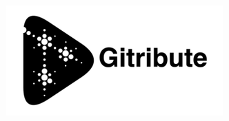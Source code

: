 ![LOGO](https://raw.githubusercontent.com/multi-coop/datami-website-content/main/images/logo_GITRIBUTE_title.png)
<!-- ![](http://localhost:8800/statics/images/logo_GITRIBUTE_title.png) -->

<!-- <div class="columns is-centered">
  <div class="column is-8-mobile is-12 is-flex is-justify-content-center">
    <img
      style="max-height: 200px; width: auto;"
      src="https://raw.githubusercontent.com/multi-coop/datami-website-content/main/images/logo_GITRIBUTE_title.png"
      alt="LOGO MULTI"
    />
  </div>
</div> -->
